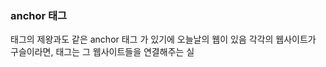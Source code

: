 ### anchor 태그

태그의 제왕과도 같은 anchor 태그
<a></a>가 있기에 오늘날의 웹이 있음
각각의 웹사이트가 구슬이라면, <a> 태그는 그 웹사이트들을 연결해주는 실